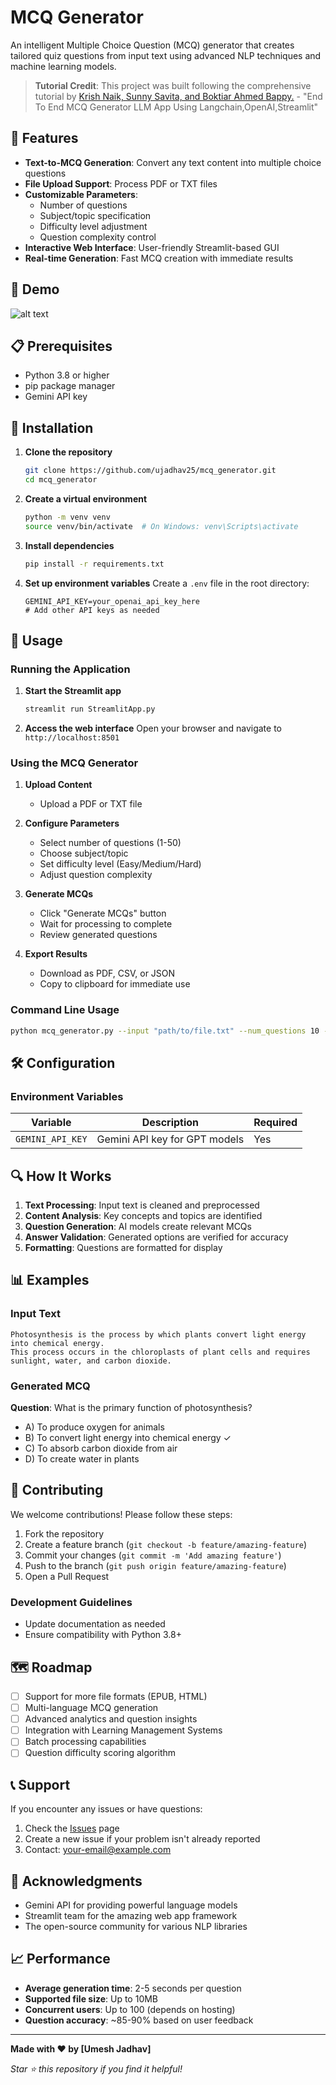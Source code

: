 # MCQ Generator

An intelligent Multiple Choice Question (MCQ) generator that creates tailored quiz questions from input text using advanced NLP techniques and machine learning models.

> **Tutorial Credit**: This project was built following the comprehensive tutorial by [Krish Naik, Sunny Savita, and Boktiar Ahmed Bappy.](https://www.youtube.com/watch?v=mEsleV16qdo&t=1662s) - "End To End MCQ Generator LLM App Using Langchain,OpenAI,Streamlit"

## 🌟 Features

- **Text-to-MCQ Generation**: Convert any text content into multiple choice questions
- **File Upload Support**: Process PDF or TXT files
- **Customizable Parameters**:
  - Number of questions
  - Subject/topic specification
  - Difficulty level adjustment
  - Question complexity control
- **Interactive Web Interface**: User-friendly Streamlit-based GUI
- **Real-time Generation**: Fast MCQ creation with immediate results

## 🚀 Demo

![alt text](image.png)

## 📋 Prerequisites

- Python 3.8 or higher
- pip package manager
- Gemini API key

## 🔧 Installation

1. **Clone the repository**

   ```bash
   git clone https://github.com/ujadhav25/mcq_generator.git
   cd mcq_generator
   ```

2. **Create a virtual environment**

   ```bash
   python -m venv venv
   source venv/bin/activate  # On Windows: venv\Scripts\activate
   ```

3. **Install dependencies**

   ```bash
   pip install -r requirements.txt
   ```

4. **Set up environment variables**
   Create a `.env` file in the root directory:
   ```env
   GEMINI_API_KEY=your_openai_api_key_here
   # Add other API keys as needed
   ```

## 🎯 Usage

### Running the Application

1. **Start the Streamlit app**

   ```bash
   streamlit run StreamlitApp.py
   ```

2. **Access the web interface**
   Open your browser and navigate to `http://localhost:8501`

### Using the MCQ Generator

1. **Upload Content**

   - Upload a PDF or TXT file

2. **Configure Parameters**

   - Select number of questions (1-50)
   - Choose subject/topic
   - Set difficulty level (Easy/Medium/Hard)
   - Adjust question complexity

3. **Generate MCQs**

   - Click "Generate MCQs" button
   - Wait for processing to complete
   - Review generated questions

4. **Export Results**
   - Download as PDF, CSV, or JSON
   - Copy to clipboard for immediate use

### Command Line Usage

```bash
python mcq_generator.py --input "path/to/file.txt" --num_questions 10 --subject "Science" --tone "Medium"
```

## 🛠️ Configuration

### Environment Variables

| Variable         | Description                   | Required |
| ---------------- | ----------------------------- | -------- |
| `GEMINI_API_KEY` | Gemini API key for GPT models | Yes      |

## 🔍 How It Works

1. **Text Processing**: Input text is cleaned and preprocessed
2. **Content Analysis**: Key concepts and topics are identified
3. **Question Generation**: AI models create relevant MCQs
4. **Answer Validation**: Generated options are verified for accuracy
5. **Formatting**: Questions are formatted for display

## 📊 Examples

### Input Text

```
Photosynthesis is the process by which plants convert light energy into chemical energy.
This process occurs in the chloroplasts of plant cells and requires sunlight, water, and carbon dioxide.
```

### Generated MCQ

**Question**: What is the primary function of photosynthesis?

- A) To produce oxygen for animals
- B) To convert light energy into chemical energy ✓
- C) To absorb carbon dioxide from air
- D) To create water in plants

## 🤝 Contributing

We welcome contributions! Please follow these steps:

1. Fork the repository
2. Create a feature branch (`git checkout -b feature/amazing-feature`)
3. Commit your changes (`git commit -m 'Add amazing feature'`)
4. Push to the branch (`git push origin feature/amazing-feature`)
5. Open a Pull Request

### Development Guidelines

- Update documentation as needed
- Ensure compatibility with Python 3.8+

## 🗺️ Roadmap

- [ ] Support for more file formats (EPUB, HTML)
- [ ] Multi-language MCQ generation
- [ ] Advanced analytics and question insights
- [ ] Integration with Learning Management Systems
- [ ] Batch processing capabilities
- [ ] Question difficulty scoring algorithm

## 📞 Support

If you encounter any issues or have questions:

1. Check the [Issues](https://github.com/ujadhav25/mcq_generator/issues) page
2. Create a new issue if your problem isn't already reported
3. Contact: [your-email@example.com](mailto:ujadhav25@gmail.com)

## 🙏 Acknowledgments

- Gemini API for providing powerful language models
- Streamlit team for the amazing web app framework
- The open-source community for various NLP libraries

## 📈 Performance

- **Average generation time**: 2-5 seconds per question
- **Supported file size**: Up to 10MB
- **Concurrent users**: Up to 100 (depends on hosting)
- **Question accuracy**: ~85-90% based on user feedback

---

**Made with ❤️ by [Umesh Jadhav]**

_Star ⭐ this repository if you find it helpful!_
